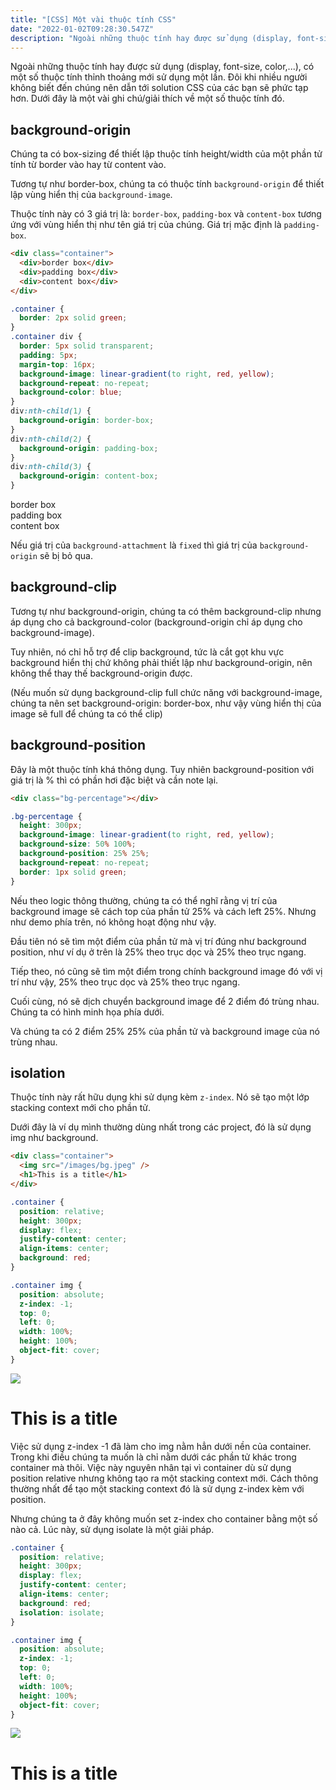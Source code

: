 ```yaml
---
title: "[CSS] Một vài thuộc tính CSS"
date: "2022-01-02T09:28:30.547Z"
description: "Ngoài những thuộc tính hay được sử dụng (display, font-size, color,...), có một số thuộc tính thỉnh thoảng mình mới sử dụng một lần. Đôi khi nhiều người không biết đến chúng nên dẫn tới solution CSS của các bạn sẽ phức tạp hơn. Dưới đây là một vài ghi chú/giải thích về một số thuộc tính đó."
---
```


Ngoài những thuộc tính hay được sử dụng (display, font-size, color,...), có một số thuộc tính thỉnh thoảng mới sử dụng một lần. Đôi khi nhiều người không biết đến chúng nên dẫn tới solution CSS của các bạn sẽ phức tạp hơn. Dưới đây là một vài ghi chú/giải thích về một số thuộc tính đó.

## background-origin

Chúng ta có box-sizing để thiết lập thuộc tính height/width của một phần tử tính từ border vào hay từ content vào.

Tương tự như border-box, chúng ta có thuộc tính `background-origin` để thiết lập vùng hiển thị của `background-image`.

Thuộc tính này có 3 giá trị là: `border-box`, `padding-box` và `content-box` tương ứng với vùng hiển thị như tên giá trị của chúng. Giá trị mặc định là `padding-box`.

```html
<div class="container">
  <div>border box</div>
  <div>padding box</div>
  <div>content box</div>
</div>
```

```css
.container {
  border: 2px solid green;
}
.container div {
  border: 5px solid transparent;
  padding: 5px;
  margin-top: 16px;
  background-image: linear-gradient(to right, red, yellow);
  background-repeat: no-repeat;
  background-color: blue;
}
div:nth-child(1) {
  background-origin: border-box;
}
div:nth-child(2) {
  background-origin: padding-box;
}
div:nth-child(3) {
  background-origin: content-box;
}
```

<div class="mb-4 border-2 border-green-500">
  <div class="border-[5px] border-transparent p-[5px] mt-4 bg-origin-border bg-primary bg-no-repeat bg-blue-500">border box</div>
  <div class="border-[5px] border-transparent p-[5px] mt-4  bg-origin-padding bg-primary bg-no-repeat bg-blue-500">padding box</div>
  <div class="border-[5px] border-transparent p-[5px] mt-4 bg-origin-content bg-primary bg-no-repeat bg-blue-500">content box</div>
</div>

Nếu giá trị của `background-attachment` là `fixed` thì giá trị của `background-origin` sẽ bị bỏ qua.

## background-clip

Tương tự như background-origin, chúng ta có thêm background-clip nhưng áp dụng cho cả background-color (background-origin chỉ áp dụng cho background-image).

Tuy nhiên, nó chỉ hỗ trợ để clip background, tức là cắt gọt khu vực background hiển thị chứ không phải thiết lập như background-origin, nên không thể thay thế background-origin được.

(Nếu muốn sử dụng background-clip full chức năng với background-image, chúng ta nên set background-origin: border-box, như vậy vùng hiển thị của image sẽ full để chúng ta có thể clip)

## background-position

Đây là một thuộc tính khá thông dụng. Tuy nhiên background-position với giá trị là % thì có phần hơi đặc biệt và cần note lại.

```html
<div class="bg-percentage"></div>
```

```css
.bg-percentage {
  height: 300px;
  background-image: linear-gradient(to right, red, yellow);
  background-size: 50% 100%;
  background-position: 25% 25%;
  background-repeat: no-repeat;
  border: 1px solid green;
}
```

<div class="h-[300px] bg-primary [background-size:50%] bg-no-repeat [background-position:25%_25%] border border-green-500 mb-4"></div>

Nếu theo logic thông thường, chúng ta có thể nghĩ rằng vị trí của background image sẽ cách top của phần tử 25% và cách left 25%. Nhưng như demo phía trên, nó không hoạt động như vậy.

Đầu tiên nó sẽ tìm một điểm của phần tử mà vị trí đúng như background position, như ví dụ ở trên là 25% theo trục dọc và 25% theo trục ngang.

Tiếp theo, nó cũng sẽ tìm một điểm trong chính background image đó với vị trí như vậy, 25% theo trục dọc và 25% theo trục ngang.

Cuối cùng, nó sẽ dịch chuyển background image để 2 điểm đó trùng nhau. Chúng ta có hình minh họa phía dưới.

<div class="h-[300px] bg-primary [background-size:50%] bg-no-repeat [background-position:25%_25%] border border-green-500 mb-4 relative">
  <div class="absolute h-[2px] w-[100%] top-1/4 bg-purple-500"></div>
  <div class="absolute w-[2px] h-[100%] left-1/4 bg-purple-500"></div>
</div>

Và chúng ta có 2 điểm 25% 25% của phần tử và background image của nó trùng nhau.

## isolation

Thuộc tính này rất hữu dụng khi sử dụng kèm `z-index`. Nó sẽ tạo một lớp stacking context mới cho phần tử.

Dưới đây là ví dụ mình thường dùng nhất trong các project, đó là sử dụng img như background.

```html
<div class="container">
  <img src="/images/bg.jpeg" />
  <h1>This is a title</h1>
</div>
```

```css
.container {
  position: relative;
  height: 300px;
  display: flex;
  justify-content: center;
  align-items: center;
  background: red;
}

.container img {
  position: absolute;
  z-index: -1;
  top: 0;
  left: 0;
  width: 100%;
  height: 100%;
  object-fit: cover;
}
```

<div class="relative h-[300px] flex items-center justify-center bg-red-400 mb-4">
  <img src="/images/bg.jpeg" class="absolute inset-0 w-full h-full object-cover z-[-1]">
  <h1 class="text-green-500">This is a title</h1>
</div>

Việc sử dụng z-index -1 đã làm cho img nằm hẳn dưới nền của container. Trong khi điều chúng ta muốn là chỉ nằm dưới các phần tử khác trong container mà thôi. Việc này nguyên nhân tại vì container dù sử dụng position relative nhưng không tạo ra một stacking context mới. Cách thông thường nhất để tạo một stacking context đó là sử dụng z-index kèm với position.

Nhưng chúng ta ở đây không muốn set z-index cho container bằng một số nào cả. Lúc này, sử dụng isolate là một giải pháp.

```css
.container {
  position: relative;
  height: 300px;
  display: flex;
  justify-content: center;
  align-items: center;
  background: red;
  isolation: isolate;
}

.container img {
  position: absolute;
  z-index: -1;
  top: 0;
  left: 0;
  width: 100%;
  height: 100%;
  object-fit: cover;
}
```

<div class="relative h-[300px] flex items-center justify-center bg-red-400 mb-4 isolate">
  <img src="/images/bg.jpeg" class="absolute inset-0 w-full h-full object-cover z-[-1]">
  <h1 class="text-green-500">This is a title</h1>
</div>

<!-- ## display: contents

Huhu

## writing-mode

## word-break, break -->
